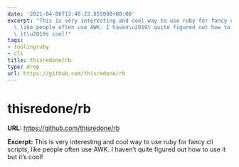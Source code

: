```yaml
---
date: '2021-04-06T13:40:22.855000+00:00'
excerpt: "This is very interesting and cool way to use ruby for fancy cli scripts,\
  \ like people often use AWK. I haven\u2019t quite figured out how to use it but\
  \ it\u2019s cool!"
tags:
- toolingruby
- cli
title: thisredone/rb
type: drop
url: https://github.com/thisredone/rb
---
```


# thisredone/rb

**URL:** https://github.com/thisredone/rb

**Excerpt:** This is very interesting and cool way to use ruby for fancy cli scripts, like people often use AWK. I haven’t quite figured out how to use it but it’s cool!
